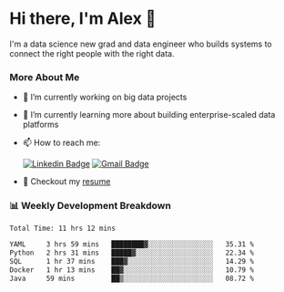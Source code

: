 # Hi there, I'm Alex  👋

I'm a data science new grad and data engineer who builds systems to connect the right people with the right data. 

### More About Me

- 🔭 I’m currently working on big data projects
- 🌱 I’m currently learning more about building enterprise-scaled data platforms
- 📫 How to reach me:

  [![Linkedin Badge](https://img.shields.io/badge/LinkedIn-0077B5?style=for-the-badge&logo=linkedin&logoColor=white)](https://www.linkedin.com/in/alex-chen-112523chen/) [![Gmail Badge](https://img.shields.io/badge/Gmail-D14836?style=for-the-badge&logo=gmail&logoColor=white)](mailto:itsalexchen@gmail.com)
- 📝 Checkout my [resume](https://itsalexchen.vercel.app/AlexChenResume.pdf)



### 📊 Weekly Development Breakdown
<!--START_SECTION:waka-->

```txt
Total Time: 11 hrs 12 mins

YAML     3 hrs 59 mins   ████████▓░░░░░░░░░░░░░░░░   35.31 %
Python   2 hrs 31 mins   █████▓░░░░░░░░░░░░░░░░░░░   22.34 %
SQL      1 hr 37 mins    ███▓░░░░░░░░░░░░░░░░░░░░░   14.29 %
Docker   1 hr 13 mins    ██▓░░░░░░░░░░░░░░░░░░░░░░   10.79 %
Java     59 mins         ██▒░░░░░░░░░░░░░░░░░░░░░░   08.72 %
```

<!--END_SECTION:waka-->
